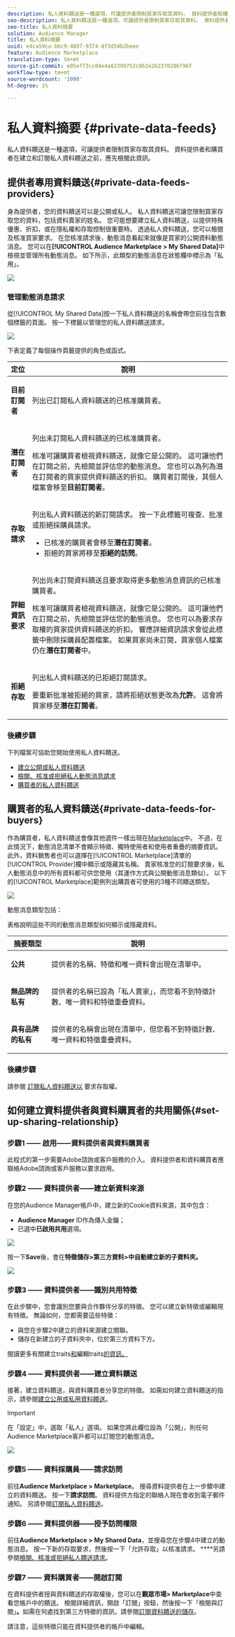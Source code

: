 ```yaml
---
description: 私人資料饋送是一種選項，可讓提供者限制買家存取其資料。 資料提供者和購買者在建立和訂閱私人資料饋送之前，應先檢閱此資訊。
seo-description: 私人資料饋送是一種選項，可讓提供者限制買家存取其資料。 資料提供者和購買者在建立和訂閱私人資料饋送之前，應先檢閱此資訊。
seo-title: 私人資料摘要
solution: Audience Manager
title: 私人資料摘要
uuid: e4ca59ca-bbc9-4897-9374-8f3d54b2beee
feature: Audience Marketplace
translation-type: tm+mt
source-git-commit: e05eff3cc04e4a82399752c862e2b2370286f96f
workflow-type: tm+mt
source-wordcount: '1090'
ht-degree: 1%

---
```



# 私人資料摘要 {#private-data-feeds}

私人資料饋送是一種選項，可讓提供者限制買家存取其資料。 資料提供者和購買者在建立和訂閱私人資料饋送之前，應先檢閱此資訊。

<!-- c_marketplace_privatefeed.xml -->

## 提供者專用資料饋送{#private-data-feeds-providers}

身為提供者，您的資料饋送可以是公開或私人。 私人資料饋送可讓您限制買家存取您的資料，包括資料賣家的姓名。 您可能想要建立私人資料饋送，以提供特殊優惠、折扣，或在隱私權和存取控制很重要時。 透過私人資料饋送，您可以檢閱及核准買家要求。 在您核准請求後，動態消息看起來就像是買家的公開資料動態消息。 您可以在&#x200B;**[!UICONTROL Audience Marketplace > My Shared Data]**&#x200B;中檢視並管理所有動態消息。 如下所示，此類型的動態消息在狀態欄中標示為「私用」。

![](assets/my_shared_data.png)

### 管理動態消息請求

從[!UICONTROL My Shared Data]按一下私人資料饋送的名稱會帶您前往包含數個標籤的頁面。 按一下標籤以管理您的私人資料饋送請求。

![](assets/shared_data_tabs.png)

下表定義了每個操作頁籤提供的角色或函式。

<table id="table_AFB429CA52A34658859448D9A5215F9F"> 
 <thead> 
  <tr> 
   <th colname="col1" class="entry"> 定位 </th> 
   <th colname="col2" class="entry"> 說明 </th> 
  </tr> 
 </thead>
 <tbody> 
  <tr> 
   <td colname="col1"> <p> <b><span class="uicontrol"> 目前訂閱者</span></b> </p> </td> 
   <td colname="col2"> <p>列出已訂閱私人資料饋送的已核准購買者。 </p> </td> 
  </tr> 
  <tr> 
   <td colname="col1"> <p> <b><span class="uicontrol"> 潛在訂閱者</span></b> </p> </td> 
   <td colname="col2"> <p>列出未訂閱私人資料饋送的已核准購買者。 </p> <p>核准可讓購買者檢視資料饋送，就像它是公開的。 這可讓他們在訂閱之前，先檢閱並評估您的動態消息。 您也可以為列為潛在訂閱者的買家提供資料饋送的折扣。 購買者訂閱後，其個人檔案會移至<b><span class="uicontrol">目前訂閱者</span></b>。 </p> </td>
  </tr> 
  <tr> 
   <td colname="col1"> <p> <b><span class="uicontrol"> 存取請求</span></b> </p> </td>
   <td colname="col2"> <p>列出私人資料饋送的新訂閱請求。 按一下此標籤可複查、批准或拒絕採購員請求。 </p>
    <ul id="ul_BE0A835A90B14C05B3F63226B79D052D"> 
     <li id="li_2C5686CEB6F4430BA18AED5AD75C330A">已核准的購買者會移至<b><span class="uicontrol">潛在訂閱者</span></b>。 </li>
     <li id="li_929591FCF81E43A3881813BDBD3AC278">拒絕的買家將移至<b><span class="uicontrol">拒絕的訪問</span></b>。 </li>
    </ul> </td>
  </tr>
  <tr> 
   <td colname="col1"> <p> <b><span class="uicontrol"> 詳細資訊要求</span></b> </p> </td>
   <td colname="col2"> <p>列出尚未訂閱資料饋送且要求取得更多動態消息資訊的已核准購買者。 </p> <p>核准可讓購買者檢視資料饋送，就像它是公開的。 這可讓他們在訂閱之前，先檢閱並評估您的動態消息。 您也可以為要求存取權的買家提供資料饋送的折扣。 響應詳細資訊請求會從此標籤中刪除採購員配置檔案。 如果買家尚未訂閱，買家個人檔案仍在<b><span class="uicontrol">潛在訂閱者</span></b>中。 </p> </td>
  </tr>
  <tr> 
   <td colname="col1"> <p> <b><span class="uicontrol"> 拒絕存取</span></b> </p> </td> 
   <td colname="col2"> <p>列出私人資料饋送的已拒絕訂閱請求。 </p> <p>要重新批准被拒絕的買家，請將<span class="wintitle">拒絕狀態</span>更改為<b><span class="uicontrol">允許</span></b>。 這會將買家移至<b><span class="uicontrol">潛在訂閱者</span></b>。 </p> </td> 
  </tr> 
 </tbody> 
</table>

### 後續步驟

下列檔案可協助您開始使用私人資料饋送。

* [建立公開或私人資料饋送](../../features/audience-marketplace/marketplace-data-providers/marketplace-create-manage-feeds.md#create-public-private-data-feed)
* [檢閱、核准或拒絕私人動態消息請求](../../features/audience-marketplace/marketplace-data-providers/marketplace-create-manage-feeds.md#manage-private-requests)
* [購買者的私人資料饋送](../../features/audience-marketplace/marketplace-private-feeds.md#private-data-feeds-for-buyers)

## 購買者的私人資料饋送{#private-data-feeds-for-buyers}

作為購買者，私人資料饋送會像其他選件一樣出現在[Marketplace](../../features/audience-marketplace/marketplace-data-buyers/marketplace-data-buyers.md#about-marketplace)中。 不過，在此情況下，動態消息清單不會顯示特徵、獨特使用者和使用者重疊的摘要資訊。 此外，資料銷售者也可以選擇在[!UICONTROL Marketplace]清單的[!UICONTROL Provider]欄中顯示或隱藏其名稱。 賣家核准您的訂閱要求後，私人動態消息中的所有資料都可供您使用（其運作方式與公開動態消息類似）。 以下的[!UICONTROL Marketplace]範例列出購買者可使用的3種不同饋送類型。

![](assets/buyer_marketplace.png)

動態消息類型包括：

表格說明這些不同的動態消息類型如何顯示或隱藏資料。

<table id="table_41D4A798ACF548A3A03ACB427CA4652D"> 
 <thead> 
  <tr> 
   <th colname="col1" class="entry"> 摘要類型 </th> 
   <th colname="col2" class="entry"> 說明 </th> 
  </tr> 
 </thead>
 <tbody> 
  <tr> 
   <td colname="col1"> <p><b><span class="uicontrol"> 公共</span></b> </p> </td> 
   <td colname="col2"> <p>提供者的名稱、特徵和唯一資料會出現在清單中。 </p> </td> 
  </tr> 
  <tr> 
   <td colname="col1"> <p><b><span class="uicontrol"> 無品牌的私有</span></b> </p> </td> 
   <td colname="col2"> <p>提供者的名稱已設為「私人賣家」，而您看不到特徵計數、唯一資料和特徵重疊資料。 </p> </td> 
  </tr> 
  <tr> 
   <td colname="col1"> <p><b><span class="uicontrol"> 具有品牌的私有</span></b> </p> </td> 
   <td colname="col2"> <p>提供者的名稱會出現在清單中，但您看不到特徵計數、唯一資料和特徵重疊資料。 </p> </td> 
  </tr> 
 </tbody> 
</table>

### 後續步驟

請參閱  [訂閱私人資料饋送以](../../features/audience-marketplace/marketplace-data-buyers/marketplace-manage-subscriptions.md#subscript-private-data-feed) 要求存取權。

## 如何建立資料提供者與資料購買者的共用關係{#set-up-sharing-relationship}

### 步驟1 —— 啟用——資料提供者與資料購買者

此程式的第一步需要Adobe諮詢或客戶服務的介入。 資料提供者和資料購買者應聯絡Adobe諮詢或客戶服務以要求啟用。

### 步驟2 —— 資料提供者——建立新資料來源

在您的Audience Manager帳戶中，建立新的Cookie資料來源，其中包含：

* **Audience Manager** ID作為傳入金鑰；
* 已選中&#x200B;**已啟用共用**&#x200B;選項。

![](assets/create-datasource.png)

按一下&#x200B;**Save**&#x200B;後，會在&#x200B;**特徵儲存>第三方資料>中自動建立新的子資料夾。**

![](assets/folder-structure.png)

### 步驟3 —— 資料提供者——識別共用特徵

在此步驟中，您會識別您要與合作夥伴分享的特徵。 您可以建立新特徵或編輯現有特徵。 無論如何，您都需要這些特徵：

* 與您在步驟2中建立的資料來源建立關聯。
* 儲存在新建立的子資料夾中，位於第三方資料下方。

閱讀更多有關建立traits[和](/help/using/features/traits/create-onboarded-rule-based-traits.md)編輯traits[的資訊。](/help/using/features/traits/manage-trait-rules.md#edit-trait)

### 步驟4 —— 資料提供者——建立資料饋送

接著，建立資料饋送，與資料購買者分享您的特徵。 如需如何建立資料饋送的指示，請參閱[建立公用或私用資料饋送](/help/using/features/audience-marketplace/marketplace-data-providers/marketplace-create-manage-feeds.md)。

>[!IMPORTANT]
>
>在「設定」中，選取「私人」選項。 如果您將此欄位設為「公開」，則任何Audience Marketplace客戶都可以訂閱您的動態消息。

![](assets/create-data-feed.png)

### 步驟5 —— 資料採購員——請求訪問

前往&#x200B;**Audience Marketplace > Marketplace**。 搜尋資料提供者在上一步驟中建立的資料饋送。 按一下&#x200B;**請求訪問**。 資料提供方指定的聯絡人現在會收到電子郵件通知。 另請參閱[訂閱私人資料饋送](/help/using/features/audience-marketplace/marketplace-data-buyers/marketplace-manage-subscriptions.md#subscript-private-data-feed)。

### 步驟6 —— 資料提供器——授予訪問權限

前往&#x200B;**Audience Marketplace > My Shared Data**，並搜尋您在步驟4中建立的動態消息。 按一下新的存取要求，然後按一下「允許存取」以核准請求。 ****&#x200B;另請參閱[檢閱、核准或拒絕私人饋送請求](/help/using/features/audience-marketplace/marketplace-data-providers/marketplace-create-manage-feeds.md#manage-private-requests)。

### 步驟7 —— 資料購買者——開啟訂閱

在資料提供者授與資料饋送的存取權後，您可以在&#x200B;**觀眾市場> Marketplace**&#x200B;中查看您帳戶中的饋送。 檢閱詳細資訊，開啟「訂閱」按鈕，然後按一下「檢閱與訂閱」**。**&#x200B;如需在何處找到第三方特徵的資訊，請參閱[訂閱資料饋送的儲存](/help/using/features/audience-marketplace/marketplace-data-buyers/marketplace-manage-subscriptions.md#find-subscribed-data-fee)。

請注意，這些特徵只能在資料提供者的帳戶中編輯。




